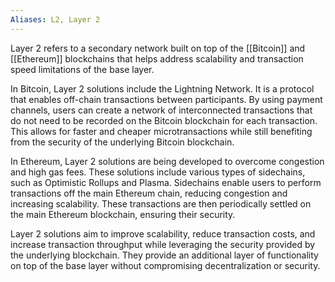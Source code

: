 ```yaml
---
Aliases: L2, Layer 2
---
```


Layer 2 refers to a secondary network built on top of the [[Bitcoin]] and [[Ethereum]] blockchains that helps address scalability and transaction speed limitations of the base layer.

In Bitcoin, Layer 2 solutions include the Lightning Network. It is a protocol that enables off-chain transactions between participants. By using payment channels, users can create a network of interconnected transactions that do not need to be recorded on the Bitcoin blockchain for each transaction. This allows for faster and cheaper microtransactions while still benefiting from the security of the underlying Bitcoin blockchain.

In Ethereum, Layer 2 solutions are being developed to overcome congestion and high gas fees. These solutions include various types of sidechains, such as Optimistic Rollups and Plasma. Sidechains enable users to perform transactions off the main Ethereum chain, reducing congestion and increasing scalability. These transactions are then periodically settled on the main Ethereum blockchain, ensuring their security.

Layer 2 solutions aim to improve scalability, reduce transaction costs, and increase transaction throughput while leveraging the security provided by the underlying blockchain. They provide an additional layer of functionality on top of the base layer without compromising decentralization or security.


